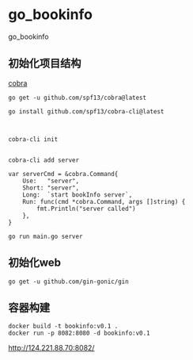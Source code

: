 # go_bookinfo
go_bookinfo

## 初始化项目结构
[cobra](https://github.com/spf13/cobra)
```shell
go get -u github.com/spf13/cobra@latest

go install github.com/spf13/cobra-cli@latest

  
```

```shell
cobra-cli init


cobra-cli add server
```

````shell
var serverCmd = &cobra.Command{
	Use:   "server",
	Short: "server",
	Long:  `start bookInfo server`,
	Run: func(cmd *cobra.Command, args []string) {
		fmt.Println("server called")
	},
}

````

```shell
go run main.go server
```

## 初始化web
```shell
go get -u github.com/gin-gonic/gin
```

## 容器构建
```shell
docker build -t bookinfo:v0.1 .
docker run -p 8082:8080 -d bookinfo:v0.1
```

http://124.221.88.70:8082/